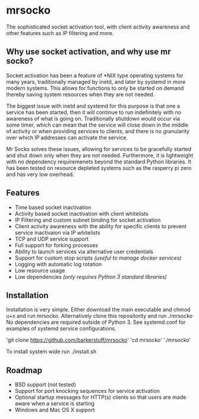# mrsocko
The sophisticated socket activation tool, with client activity awareness and other features such as IP filtering and more.

## Why use socket activation, and why use mr socko? 
Socket activation has been a feature of *NIX type operating systems for many years, traditionally managed by inetd, and later by systemd in more modern systems.  This allows for functions to only be started on demand thereby saving system resources when they are not needed. 

The biggest issue with inetd and systemd for this purpose is that one a service has been started, then it will continue to run indefinitely with no awareness of what is going on.  Traditionally shutdown would occur via some timer, which can mean that the service will close down in the middle of activity or when providing services to clients, and there is no granularity over which IP addresses can activate the service.

Mr Socko solves these issues, allowing for services to be gracefully started and shut down only when they are not needed.  Furthermore, it is lightweight with no dependency requiremenets beyond the standard Python libraries. It has been tested on resource depleted systems such as the rasperry pi zero and has very low overhead.

## Features
- Time based socket inactivation
- Activity based socket inactivation with client whitelists
- IP Filtering and custom subnet binding for socket activation
- Client activity awareness with the ability for specific clients to prevent service inactivaion via IP whitelists 
- TCP and UDP service support
- Full support for forking processes
- Ability to launch services via alternative user credentials
- Support for custom stop scripts *(useful to manage docker services)*
- Logging with automatic log rotation
- Low resource usage
- Low dependencies *(only requires Python 3 standard libraries)*

## Installation
Installation is very simple.  Either download the main executable and chmod u+x and run mrsocko. 
Alternatively clone this repositority and run ./mrsocko
No dependencies are required outside of Python 3.
See systemd.conf for examples of systemd service configurations.

'git clone https://github.com/barkerstuff/mrsocko'
'cd mrsocko'
'./mrsocko'

To install system wide run ./install.sh

## Roadmap
- BSD support (not tested) 
- Support for port knocking sequences for service activation
- Optional startup messages for HTTP(s) clients so that users are made aware when a service is starting
- Windows and Mac OS X support
